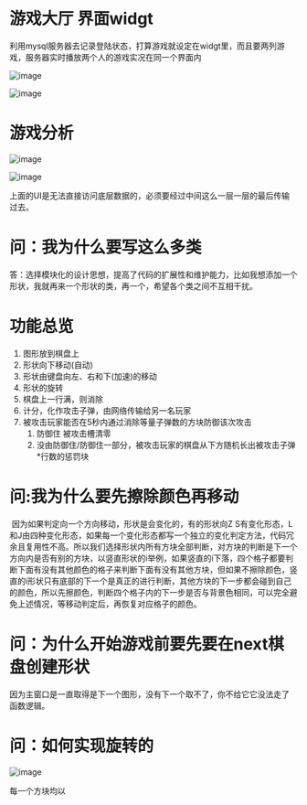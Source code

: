 # 游戏大厅  界面widgt

利用mysql服务器去记录登陆状态，打算游戏就设定在widgt里，而且要两列游戏，服务器实时播放两个人的游戏实况在同一个界面内



![image](https://user-images.githubusercontent.com/81805379/180161437-9812a9e5-238d-4b37-89dd-8120e831df5a.png)

![image](https://user-images.githubusercontent.com/81805379/180161668-1ebebd22-1a28-46d2-b82c-45916e023f82.png)

# 游戏分析

![image](https://user-images.githubusercontent.com/81805379/180215439-8d2cb486-aa01-4a3d-a46b-106a064f438a.png)

![image](https://user-images.githubusercontent.com/81805379/180594304-546c9ad6-2dc0-4fe3-957c-5dc71b42a4ea.png)

上面的UI是无法直接访问底层数据的，必须要经过中间这么一层一层的最后传输过去。

# 问：我为什么要写这么多类

答：选择模块化的设计思想，提高了代码的扩展性和维护能力，比如我想添加一个形状，我就再来一个形状的类，再一个，希望各个类之间不互相干扰。

# 功能总览

1. 图形放到棋盘上
2. 形状向下移动(自动)
3. 形状由键盘向左、右和下(加速)的移动
4. 形状的旋转
5. 棋盘上一行满，则消除
6. 计分，化作攻击子弹，由网络传输给另一名玩家
7. 被攻击玩家能否在5秒内通过消除等量子弹数的方块防御该次攻击
   1. 防御住 被攻击槽清零
   2. 没由防御住/防御住一部分，被攻击玩家的棋盘从下方随机长出被攻击子弹*行数的惩罚块

# 问:我为什么要先擦除颜色再移动

​	因为如果判定向一个方向移动，形状是会变化的，有的形状向Z S有变化形态，L和J由四种变化形态，如果每一个变化形态都写一个独立的变化判定方法，代码冗余且复用性不高。所以我们选择形状内所有方块全部判断，对方块的判断是下一个方向内是否有别的方块，以竖直形状的i举例，如果竖直的i下落，四个格子都要判断下面有没有其他颜色的格子来判断下面有没有其他方块，但如果不擦除颜色，竖直的i形状只有底部的下一个是真正的进行判断，其他方块的下一步都会碰到自己的颜色，所以先擦颜色，判断四个格子内的下一步是否与背景色相同，可以完全避免上述情况，等移动判定后，再恢复对应格子的颜色。

# 问：为什么开始游戏前要先要在next棋盘创建形状

因为主窗口是一直取得是下一个图形，没有下一个取不了，你不给它它没法走了 函数逻辑。

# 问：如何实现旋转的

![image](https://user-images.githubusercontent.com/81805379/180642703-5255801a-8379-40b4-8b04-cde091e11b0a.png)

每一个方块均以

